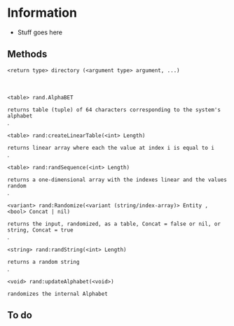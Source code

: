 # Information
- Stuff goes here

## Methods
`<return type> directory (<argument type> argument, ...)`   
<br /> <br />
```   
<table> rand.AlphaBET 
```     
`returns table (tuple) of 64 characters corresponding to the system's alphabet`       
.   
```   
<table> rand:createLinearTable(<int> Length)
```   
`returns linear array where each the value at index i is equal to i`   
.   
```   
<table> rand:randSequence(<int> Length)
```   
`returns a one-dimensional array with the indexes linear and the values random`      
.              
```   
<variant> rand:Randomize(<variant (string/index-array)> Entity , <bool> Concat | nil)
```   
`returns the input, randomized, as a table, Concat = false or nil, or string, Concat = true`   
.              
```   
<string> rand:randString(<int> Length)
``` 
`returns a random string`     
.              
```   
<void> rand:updateAlphabet(<void>)
```   
`randomizes the internal Alphabet`    

## To do
